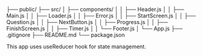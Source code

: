 ├── public/
├── src/
│ ├── components/
│ │ ├── Header.js
│ │ ├── Main.js
│ │ ├── Loader.js
│ │ ├── Error.js
│ │ ├── StartScreen.js
│ │ ├── Question.js
│ │ ├── NextButton.js
│ │ ├── Progress.js
│ │ ├── FinishScreen.js
│ │ ├── Timer.js
│ │ └── Footer.js
│ └── App.js
├── .gitignore
├── README.md
└── package.json

This app uses useReducer hook for state management.
